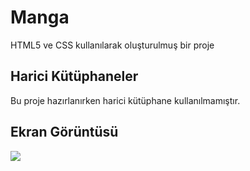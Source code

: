 <h1> Manga </h1>

HTML5 ve CSS kullanılarak oluşturulmuş bir proje

<h2>Harici Kütüphaneler</h2>

Bu proje hazırlanırken harici kütüphane kullanılmamıştır.

<h2>Ekran Görüntüsü</h2>

![](ekran.gif)
